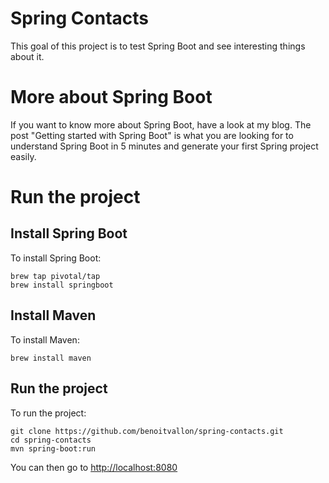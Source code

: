 # Spring Contacts

This goal of this project is to test Spring Boot and see interesting things about it.

# More about Spring Boot

If you want to know more about Spring Boot, have a look at my blog. The post "Getting started with Spring Boot" is what you are looking for to understand Spring Boot in 5 minutes and generate your first Spring project easily.

# Run the project

## Install Spring Boot

To install Spring Boot:

```shell
brew tap pivotal/tap
brew install springboot
```

## Install Maven

To install Maven:

```shell
brew install maven
```

## Run the project

To run the project:

```
git clone https://github.com/benoitvallon/spring-contacts.git
cd spring-contacts
mvn spring-boot:run
```

You can then go to [http://localhost:8080](http://localhost:8080)
